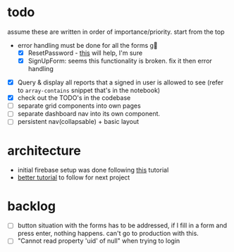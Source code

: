 # todo
assume these are written in order of importance/priority. start from the top
- error handling must be done for all the forms g😬
  - [x] ResetPassword - [this](https://www.tabnine.com/code/javascript/functions/firebase/Promise/sendPasswordResetEmail) will help, I'm sure
  - [x] SignUpForm: seems this functionality is broken. fix it then error handling
- [x] Query & display all reports that a signed in user is allowed to see (refer to `array-contains` snippet that's in the notebook)
- [x] check out the TODO's in the codebase
- [ ] separate grid components into own pages
- [ ] separate dashboard nav into its own component.
- [ ] persistent nav(collapsable) + basic layout

# architecture
- initial firebase setup was done following [this](https://betterprogramming.pub/implement-user-authentication-with-next-js-and-firebase-fb9414adba08) tutorial
- [better tutorial](https://www.youtube.com/watch?v=awd_oYcmrRA) to follow for next project

# backlog
- [ ] button situation with the forms has to be addressed, if I fill in a form and press enter, nothing happens. can't go to production with this.
- [ ] "Cannot read property 'uid' of null" when trying to login